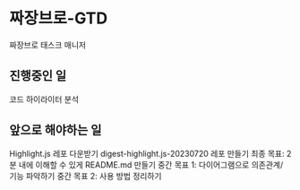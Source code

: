 # 짜장브로-GTD
짜장브로 태스크 매니저

## 진행중인 일
코드 하이라이터 분석

## 앞으로 해야하는 일
Highlight.js 레포 다운받기
digest-highlight.js-20230720 레포 만들기
최종 목표: 2분 내에 이해할 수 있게 README.md 만들기
중간 목표 1: 다이어그램으로 의존관계/ 기능 파악하기
중간 목표 2: 사용 방법 정리하기
